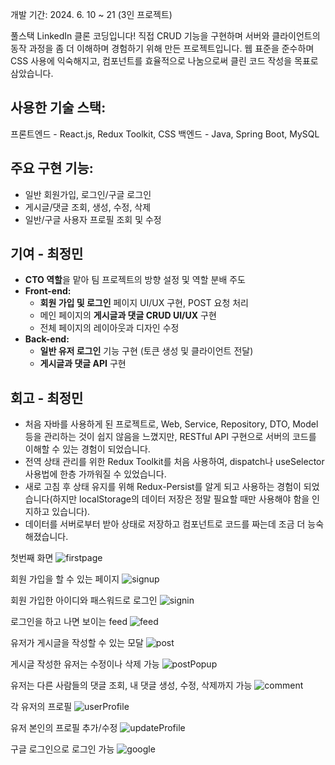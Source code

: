 개발 기간: 2024. 6. 10 ~ 21
(3인 프로젝트)

풀스택 LinkedIn 클론 코딩입니다!
직접 CRUD 기능을 구현하며 서버와 클라이언트의 동작 과정을 좀 더 이해하며 경험하기 위해 만든 프로젝트입니다.
웹 표준을 준수하며 CSS 사용에 익숙해지고, 컴포넌트를 효율적으로 나눔으로써 클린 코드 작성을 목표로 삼았습니다. 

## 사용한 기술 스택:
프론트엔드 - React.js, Redux Toolkit, CSS
백엔드 - Java, Spring Boot, MySQL 

## 주요 구현 기능:
- 일반 회원가입, 로그인/구글 로그인
- 게시글/댓글 조회, 생성, 수정, 삭제
- 일반/구글 사용자 프로필 조회 및 수정

## 기여 - 최정민
- **CTO 역할**을 맡아 팀 프로젝트의 방향 설정 및 역할 분배 주도
- **Front-end:**
    - **회원 가입 및 로그인** 페이지 UI/UX 구현, POST 요청 처리
    - 메인 페이지의 **게시글과 댓글 CRUD UI/UX** 구현
    - 전체 페이지의 레이아웃과 디자인 수정
- **Back-end:**
    - **일반 유저 로그인** 기능 구현 (토큰 생성 및 클라이언트 전달)
    - **게시글과 댓글 API** 구현

## 회고 - 최정민 
- 처음 자바를 사용하게 된 프로젝트로, Web, Service, Repository, DTO, Model 등을 관리하는 것이 쉽지 않음을 느꼈지만, RESTful API 구현으로 서버의 코드를 이해할 수 있는 경험이 되었습니다. 
- 전역 상태 관리를 위한 Redux Toolkit를 처음 사용하여, dispatch나 useSelector 사용법에 한층 가까워질 수 있었습니다.
- 새로 고침 후 상태 유지를 위해 Redux-Persist를 알게 되고 사용하는 경험이 되었습니다(하지만 localStorage의 데이터 저장은 정말 필요할 때만 사용해야 함을 인지하고 있습니다).
- 데이터를 서버로부터 받아 상태로 저장하고 컴포넌트로 코드를 짜는데 조금 더 능숙해졌습니다.

첫번째 화면
![firstpage](https://github.com/fs-1st-project/frontend/assets/103073389/0baa2d4c-c6eb-49a1-8810-ac139f396ce8)

회원 가입을 할 수 있는 페이지
![signup](https://github.com/fs-1st-project/frontend/assets/103073389/ac6c40ae-a716-4dd9-8878-f814d5e288bf)

회원 가입한 아이디와 패스워드로 로그인
![signin](https://github.com/fs-1st-project/frontend/assets/103073389/b6fbdbc5-e8d8-451f-bfdb-5628d529d51b)

로그인을 하고 나면 보이는 feed 
![feed](https://github.com/fs-1st-project/frontend/assets/103073389/9c4313cc-19fc-4cc2-8da9-578b4655bb35)

유저가 게시글을 작성할 수 있는 모달
![post](https://github.com/fs-1st-project/frontend/assets/103073389/53d73ef8-91bd-4040-b7f1-c5bd1526ee9a)

게시글 작성한 유저는 수정이나 삭제 가능
![postPopup](https://github.com/fs-1st-project/frontend/assets/103073389/d166403c-ebaf-4709-96e0-5f0f9bbbec8d)

유저는 다른 사람들의 댓글 조회, 내 댓글 생성, 수정, 삭제까지 가능
![comment](https://github.com/fs-1st-project/frontend/assets/103073389/2b8e0492-18b6-4f1d-ad6a-e063bfce9604)

각 유저의 프로필
![userProfile](https://github.com/fs-1st-project/frontend/assets/103073389/a330f400-fea3-46ed-9533-6a0d828b89f8)

유저 본인의 프로필 추가/수정
![updateProfile](https://github.com/fs-1st-project/frontend/assets/103073389/71a62b9e-0611-438d-8fdf-797f92d5d18e)

구글 로그인으로 로그인 가능
![google](https://github.com/fs-1st-project/frontend/assets/103073389/3435ee72-25d2-4aac-bd5a-093453ae434e)

